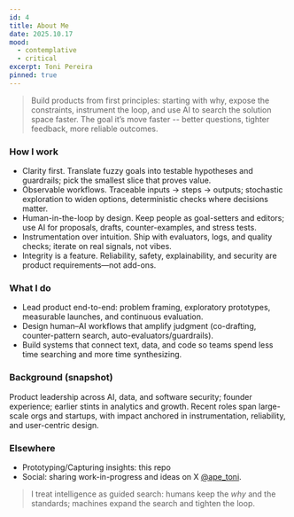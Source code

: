 ```yaml
---
id: 4
title: About Me
date: 2025.10.17
mood:
  - contemplative
  - critical
excerpt: Toni Pereira
pinned: true
---
```


> Build products from first principles: starting with why, expose the constraints, instrument the loop, and use AI to search the solution space faster. The goal it’s move faster -- better questions, tighter feedback, more reliable outcomes.


### How I work
- Clarity first. Translate fuzzy goals into testable hypotheses and guardrails; pick the smallest slice that proves value.
- Observable workflows. Traceable inputs → steps → outputs; stochastic exploration to widen options, deterministic checks where decisions matter.
- Human-in-the-loop by design. Keep people as goal-setters and editors; use AI for proposals, drafts, counter-examples, and stress tests.
- Instrumentation over intuition. Ship with evaluators, logs, and quality checks; iterate on real signals, not vibes.
- Integrity is a feature. Reliability, safety, explainability, and security are product requirements—not add-ons.

### What I do
- Lead product end-to-end: problem framing, exploratory prototypes, measurable launches, and continuous evaluation.
- Design human–AI workflows that amplify judgment (co-drafting, counter-pattern search, auto-evaluators/guardrails).
- Build systems that connect text, data, and code so teams spend less time searching and more time synthesizing.

### Background (snapshot)
Product leadership across AI, data, and software security; founder experience; earlier stints in analytics and growth. Recent roles span large-scale orgs and startups, with impact anchored in instrumentation, reliability, and user-centric design.

### Elsewhere
- Prototyping/Capturing insights: this repo
- Social: sharing work-in-progress and ideas on X [@ape_toni](https://x.com/ape_toni).

> I treat intelligence as guided search: humans keep the *why* and the standards; machines expand the search and tighten the loop.
